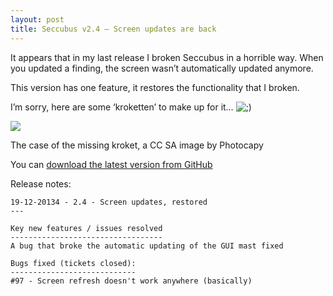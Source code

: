 ```yaml
---
layout: post
title: Seccubus v2.4 – Screen updates are back
---
```

It appears that in my last release I broken Seccubus in a horrible way. When
you updated a finding, the screen wasn’t automatically updated anymore.

This version has one feature, it restores the functionality that I broken.

I’m sorry, here are some ‘kroketten’ to make up for it…
![;\)](https://www.seccubus.com/wp-includes/images/smilies/icon_wink.gif)

![](http://farm1.staticflickr.com/142/325286821_81aa0b7504_m_d.jpg)

The case of the missing kroket, a CC SA image by Photocapy

You can [download the latest version from
GitHub](https://github.com/schubergphilis/Seccubus_v2/releases/tag/v2.4)

Release notes:

    
    
    
    19-12-20134 - 2.4 - Screen updates, restored
    ---
    
    Key new features / issues resolved
    ----------------------------------
    A bug that broke the automatic updating of the GUI mast fixed
    
    Bugs fixed (tickets closed):
    ----------------------------
    #97 - Screen refresh doesn't work anywhere (basically)
    


